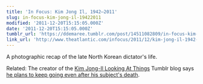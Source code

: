 ```yaml
---
title: 'In Focus: Kim Jong Il, 1942–2011'
slug: in-focus-kim-jong-il-19422011
modified: '2011-12-20T15:15:05.000Z'
date: '2011-12-20T15:15:05.000Z'
tumblr_url: 'https://ddemaree.tumblr.com/post/14511082809/in-focus-kim-jong-il-19422011'
link_url: 'http://www.theatlantic.com/infocus/2011/12/kim-jong-il-1942-2011/100210/'
---
```

A photographic recap of the late North Korean dictator's life.

Related: The creator of the [Kim Jong-Il Looking At Things](http://kimjongillookingatthings.tumblr.com/) Tumblr blog says [he plans to keep going even after his subject's death](http://www.washingtonpost.com/blogs/arts-post/post/kim-jong-il-looking-at-things-will-continue-beyond-its-meme-makers-death/2011/12/19/gIQA5ASh4O_blog.html).
